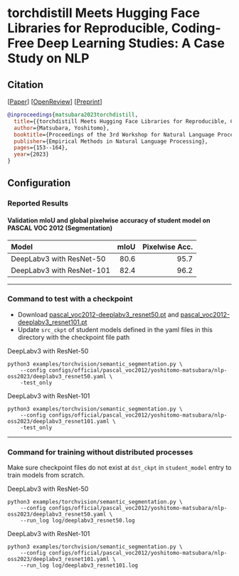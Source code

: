 # torchdistill Meets Hugging Face Libraries for Reproducible, Coding-Free Deep Learning Studies: A Case Study on NLP
## Citation
[[Paper](https://aclanthology.org/2023.nlposs-1.18/)] [[OpenReview](https://openreview.net/forum?id=A5Axeeu1Bo)] [[Preprint](https://arxiv.org/abs/2310.17644)]  
```bibtex
@inproceedings{matsubara2023torchdistill,
  title={{torchdistill Meets Hugging Face Libraries for Reproducible, Coding-Free Deep Learning Studies: A Case Study on NLP}},
  author={Matsubara, Yoshitomo},
  booktitle={Proceedings of the 3rd Workshop for Natural Language Processing Open Source Software (NLP-OSS 2023)},
  publisher={Empirical Methods in Natural Language Processing},
  pages={153--164},
  year={2023}
}
```

## Configuration
### Reported Results
#### Validation mIoU and global pixelwise accuracy of student model on PASCAL VOC 2012 (Segmentation)
| Model                     | mIoU |    Pixelwise Acc. |  
|:--------------------------|-----:|------------------:|  
| DeepLabv3 with ResNet-50  | 80.6 |              95.7 |  
| DeepLabv3 with ResNet-101 | 82.4 |              96.2 |  

---
### Command to test with a checkpoint
- Download [pascal_voc2012-deeplabv3_resnet50.pt](https://github.com/yoshitomo-matsubara/torchdistill/releases/download/v0.2.8/pascal_voc2012-deeplabv3_resnet50.pt) and [pascal_voc2012-deeplabv3_resnet101.pt](https://github.com/yoshitomo-matsubara/torchdistill/releases/download/v0.2.8/pascal_voc2012-deeplabv3_resnet101.pt)
- Update `src_ckpt` of student models defined in the yaml files in this directory with the checkpoint file path

DeepLabv3 with ResNet-50
```
python3 examples/torchvision/semantic_segmentation.py \
    --config configs/official/pascal_voc2012/yoshitomo-matsubara/nlp-oss2023/deeplabv3_resnet50.yaml \
    -test_only
```

DeepLabv3 with ResNet-101
```
python3 examples/torchvision/semantic_segmentation.py \
    --config configs/official/pascal_voc2012/yoshitomo-matsubara/nlp-oss2023/deeplabv3_resnet101.yaml \
    -test_only
```

---
### Command for training without distributed processes
Make sure checkpoint files do not exist at `dst_ckpt` in `student_model` entry to train models from scratch.

DeepLabv3 with ResNet-50
```
python3 examples/torchvision/semantic_segmentation.py \
    --config configs/official/pascal_voc2012/yoshitomo-matsubara/nlp-oss2023/deeplabv3_resnet50.yaml \
    --run_log log/deeplabv3_resnet50.log 
```

DeepLabv3 with ResNet-101
```
python3 examples/torchvision/semantic_segmentation.py \
    --config configs/official/pascal_voc2012/yoshitomo-matsubara/nlp-oss2023/deeplabv3_resnet101.yaml \
    --run_log log/deeplabv3_resnet101.log 
```
